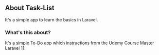 ## About Task-List

It's a simple app to learn the basics in Laravel.

### What's this about?
It's a simple To-Do app which instructions from the Udemy Course Master Laravel 11.
